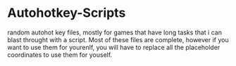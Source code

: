 # Autohotkey-Scripts
random autohot key files, mostly for games that have long tasks that i can blast throught with a script.
Most of these files are complete, however if you want to use them for yourenlf, you will have to replace all the placeholder coordinates to use them for youself.

